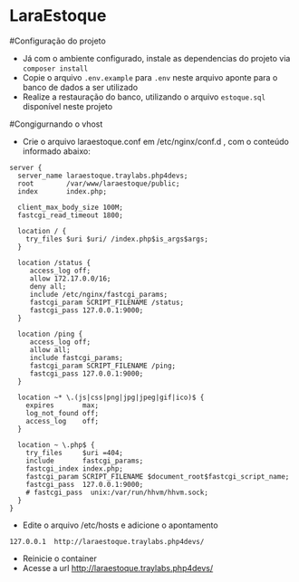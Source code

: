 # LaraEstoque

#Configuração do projeto

- Já com o ambiente configurado, instale as dependencias do projeto via ``composer install``
- Copie o arquivo ``.env.example`` para ``.env`` neste arquivo aponte para o banco de dados a ser utilizado
- Realize a restauração do banco, utilizando o arquivo ``estoque.sql`` disponível neste projeto

#Congigurnando o vhost

- Crie o arquivo laraestoque.conf em /etc/nginx/conf.d , com o conteúdo informado abaixo:

```
server {
  server_name laraestoque.traylabs.php4devs;
  root        /var/www/laraestoque/public;
  index       index.php;

  client_max_body_size 100M;
  fastcgi_read_timeout 1800;

  location / {
    try_files $uri $uri/ /index.php$is_args$args;
  }

  location /status {
     access_log off;
     allow 172.17.0.0/16;
     deny all;
     include /etc/nginx/fastcgi_params;
     fastcgi_param SCRIPT_FILENAME /status;
     fastcgi_pass 127.0.0.1:9000;
  }

  location /ping {
     access_log off;
     allow all;
     include fastcgi_params;
     fastcgi_param SCRIPT_FILENAME /ping;
     fastcgi_pass 127.0.0.1:9000;
  }

  location ~* \.(js|css|png|jpg|jpeg|gif|ico)$ {
    expires       max;
    log_not_found off;
    access_log    off;
  }

  location ~ \.php$ {
    try_files     $uri =404;
    include       fastcgi_params; 
    fastcgi_index index.php;
    fastcgi_param SCRIPT_FILENAME $document_root$fastcgi_script_name;
    fastcgi_pass  127.0.0.1:9000;
    # fastcgi_pass  unix:/var/run/hhvm/hhvm.sock;
  } 
} 
```
- Edite o arquivo /etc/hosts e adicione o apontamento

```
127.0.0.1  http://laraestoque.traylabs.php4devs/
```

- Reinicie o container
- Acesse a url http://laraestoque.traylabs.php4devs/
